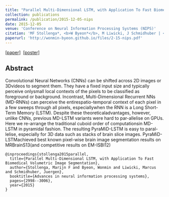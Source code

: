 ```yaml
---
title: "Parallel Multi-Dimensional LSTM, with Application To Fast Biomedical Volumetric Image Segmentation"
collection: publications
permalink: /publication/2015-12-05-nips
date: 2015-12-05
venue: 'Conference on Neural Information Processing Systems (NIPS)'
citation: 'MF Stollenga*, <b>W Byeon*</b>, M Liwicki, J Schmidhuber | <i>NIPS 2015</i> | <b> <span style="color:blue">(*)equal contributions</span> </b>  '
paperurl: 'http://wonmin-byeon.github.io/files/2-15-nips.pdf'
---
```

[[paper]](http://papers.nips.cc/paper/5642-parallel-multi-dimensional-lstm-with-application-to-fast-biomedical-volumetric-image-segmentation.pdf) &nbsp;[[poster]](http://wonmin-byeon.github.io/files/nips15-poster.pdf)


## Abstract 
Convolutional Neural Networks (CNNs) can be shifted across 2D images or 3Dvideos to segment them. They have a fixed input size and typically perceive onlysmall local contexts of the pixels to be classified as foreground or background. Incontrast, Multi-Dimensional Recurrent NNs (MD-RNNs) can perceive the entirespatio-temporal context of each pixel in a few sweeps through all pixels, especiallywhen the RNN is a Long Short-Term Memory (LSTM). Despite these theoreticaladvantages, however, unlike CNNs, previous MD-LSTM variants were hard to par-allelise on GPUs. Here we re-arrange the traditional cuboid order of computationsin MD-LSTM in pyramidal fashion. The resulting PyraMiD-LSTM is easy to paral-lelise, especially for 3D data such as stacks of brain slice images. PyraMiD-LSTMachieved best known pixel-wise brain image segmentation results on MRBrainS13(and competitive results on EM-ISBI12)


```
@inproceedings{stollenga2015parallel,
  title={Parallel Multi-Dimensional LSTM, with Application To Fast Biomedical Volumetric Image Segmentation},
  author={Stollenga, Marijn F and Byeon, Wonmin and Liwicki, Marcus and Schmidhuber, Juergen},
  booktitle={Advances in neural information processing systems},
  pages={2998--3006},
  year={2015}
}
```